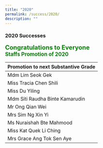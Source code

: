 ```yaml
---
title: "2020"
permalink: /success/2020/
description: ""
---
```

### **2020 Successes**

<b style="color:green; font-size:20px;">Congratulations to Everyone</b><br>
<b style="color:green; font-size:17px;">Staffs Promotion of 2020</b>

| Promotion to next Substantive Grade |
| -------- |
| Mdm Lim Seok Gek |
| Miss Tracia Chen Shili |
| Miss Du Yiling |
| Mdm Siti Raudha Binte Kamarudin |
| Mr Ong Qian Wei |
| Mrs Sim Ng Xin Yi |
| Ms Nuraishah Bte Mahmood |
| Miss Kat Quek Li Ching |
| Mrs Grace Ang Tok Sen Aye |